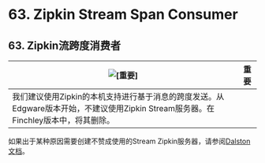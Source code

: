 # 63. Zipkin Stream Span Consumer

## 63. Zipkin流跨度消费者

| ![[重要]](https://cloud.spring.io/spring-cloud-static/Greenwich.SR3/multi/images/important.png) | 重要 |
| ------------------------------------------------------------ | ---- |
| 我们建议使用Zipkin的本机支持进行基于消息的跨度发送。从Edgware版本开始，不建议使用Zipkin Stream服务器。在Finchley版本中，将其删除。 |      |

如果出于某种原因需要创建不赞成使用的Stream Zipkin服务器，请参阅[Dalston文档](https://cloud.spring.io/spring-cloud-static/Dalston.SR4/multi/multi__span_data_as_messages.html#_zipkin_consumer)。